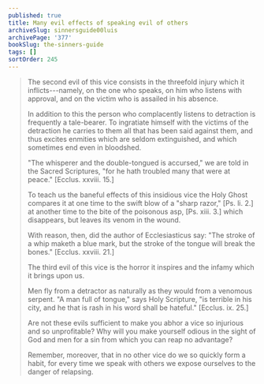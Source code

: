 ```yaml
---
published: true
title: Many evil effects of speaking evil of others
archiveSlug: sinnersguide00luis
archivePage: '377'
bookSlug: the-sinners-guide
tags: []
sortOrder: 245
---
```


> The second evil of this vice consists in the threefold injury which it inflicts---namely, on the one who speaks, on him who listens with approval, and on the victim who is assailed in his absence.
>
> In addition to this the person who complacently listens to detraction is frequently a tale-bearer. To ingratiate himself with the victims of the detraction he carries to them all that has been said against them, and thus excites enmities which are seldom extinguished, and which sometimes end even in bloodshed.
>
> "The whisperer and the double-tongued is accursed," we are told in the Sacred Scriptures, "for he hath troubled many that were at peace." [Ecclus. xxviii. 15.]
>
> To teach us the baneful effects of this insidious vice the Holy Ghost compares it at one time to the swift blow of a "sharp razor," [Ps. li. 2.] at another time to the bite of the poisonous asp, [Ps. xiii. 3.] which disappears, but leaves its venom in the wound.
>
> With reason, then, did the author of Ecclesiasticus say: "The stroke of a whip maketh a blue mark, but the stroke of the tongue will break the bones." [Ecclus. xxviii. 21.]
>
> The third evil of this vice is the horror it inspires and the infamy which it brings upon us.
>
> Men fly from a detractor as naturally as they would from a venomous serpent. "A man full of tongue," says Holy Scripture, "is terrible in his city, and he that is rash in his word shall be hateful." [Ecclus. ix. 25.]
>
> Are not these evils sufficient to make you abhor a vice so injurious and so unprofitable? Why will you make yourself odious in the sight of God and men for a sin from which you can reap no advantage?
>
> Remember, moreover, that in no other vice do we so quickly form a habit, for every time we speak with others we expose ourselves to the danger of relapsing.
